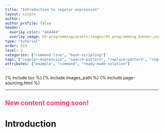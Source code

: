 ```yaml
---
title: "Introduction to regular expression"
layout: single
author:
author_profile: false
header:
  overlay_color: "444444"
  overlay_image: 05-programming/assets/images/05_programming_banner.png
type: "tutorial"
order: 523
level: 2
categories: ["command-line", "bash-scripting"]
tags: ["regular-expression", "search-pattern", "replace-pattern", "regex"]
attributes: ["example", "command", "ready-made-solution"]
---
```




{% include toc %}
{% include images_path %}
{% include page-sourcing.html %}

---

## <span style="color: #ff3870;">New content coming soon!</span>


# Introduction

<!--
Imagine, rather than typing all the file names, you could represent them with a single word.  This word or a pattern used to represent files/directories are called regular expression (regex for short).
* **Simple examples:**
*  to represent any word: eg. \*.txt means all files with txt extension
  * ? to represent a single letter: eg. ?????.txt matches all files with exactly 5 letters, with txt extension.
  * ^ beginning and $ for the end of the word:  eg  ^text* forces the match for the beginning letters only.
-->
